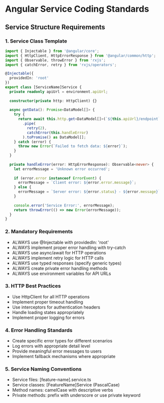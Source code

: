 # Angular Service Coding Standards

## Service Structure Requirements

### 1. Service Class Template
```typescript
import { Injectable } from '@angular/core';
import { HttpClient, HttpErrorResponse } from '@angular/common/http';
import { Observable, throwError } from 'rxjs';
import { catchError, retry } from 'rxjs/operators';

@Injectable({
  providedIn: 'root'
})
export class [ServiceName]Service {
  private readonly apiUrl = environment.apiUrl;
  
  constructor(private http: HttpClient) {}
  
  async getData(): Promise<DataModel[]> {
    try {
      return await this.http.get<DataModel[]>(`${this.apiUrl}/endpoint`)
        .pipe(
          retry(2),
          catchError(this.handleError)
        ).toPromise() as DataModel[];
    } catch (error) {
      throw new Error(`Failed to fetch data: ${error}`);
    }
  }
  
  private handleError(error: HttpErrorResponse): Observable<never> {
    let errorMessage = 'Unknown error occurred';
    
    if (error.error instanceof ErrorEvent) {
      errorMessage = `Client error: ${error.error.message}`;
    } else {
      errorMessage = `Server error: ${error.status} - ${error.message}`;
    }
    
    console.error('Service Error:', errorMessage);
    return throwError(() => new Error(errorMessage));
  }
}
```

### 2. Mandatory Requirements
- ALWAYS use @Injectable with providedIn: 'root'
- ALWAYS implement proper error handling with try-catch
- ALWAYS use async/await for HTTP operations
- ALWAYS implement retry logic for HTTP calls
- ALWAYS use typed responses (specify generic types)
- ALWAYS create private error handling methods
- ALWAYS use environment variables for API URLs

### 3. HTTP Best Practices
- Use HttpClient for all HTTP operations
- Implement proper timeout handling
- Use interceptors for authentication headers
- Handle loading states appropriately
- Implement proper logging for errors

### 4. Error Handling Standards
- Create specific error types for different scenarios
- Log errors with appropriate detail level
- Provide meaningful error messages to users
- Implement fallback mechanisms where appropriate

### 5. Service Naming Conventions
- Service files: [feature-name].service.ts
- Service classes: [FeatureName]Service (PascalCase)
- Method names: camelCase with descriptive verbs
- Private methods: prefix with underscore or use private keyword